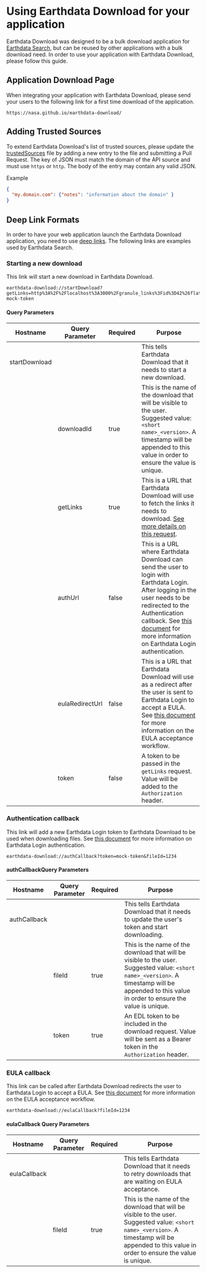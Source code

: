# Using Earthdata Download for your application

Earthdata Download was designed to be a bulk download application for [Earthdata Search](https://search.earthdata.nasa.gov), but can be reused by other applications with a bulk download need. In order to use your application with Earthdata Download, please follow this guide.

## Application Download Page

When integrating your application with Earthdata Download, please send your users to the following link for a first time download of the application.

    https://nasa.github.io/earthdata-download/

## Adding Trusted Sources

To extend Earthdata Download's list of trusted sources, please update the [trustedSources](../src/main/trustedSources.json) file by adding a new entry to the file and submitting a Pull Request. The key of JSON must match the domain of the API source and must use `https` or `http`. The body of the entry may contain any valid JSON.

Example

```json
{
  "my.domain.com": {"notes": "information about the domain" }
}
```

## Deep Link Formats

In order to have your web application launch the Earthdata Download application, you need to use [deep links](https://www.electronjs.org/docs/latest/tutorial/launch-app-from-url-in-another-app). The following links are examples used by Earthdata Search.

### Starting a new download

This link will start a new download in Earthdata Download.

```text
earthdata-download://startDownload?getLinks=http%3A%2F%2Flocalhost%3A3000%2Fgranule_links%3Fid%3D42%26flattenLinks%3Dtrue%26linkTypes%3Ddata&downloadId=shortName_versionId&token=Bearer mock-token
```

#### Query Parameters

| Hostname | Query Parameter | Required | Purpose |
| --- | --- | --- | --- |
| startDownload | | | This tells Earthdata Download that it needs to start a new download. |
| | downloadId | true | This is the name of the download that will be visible to the user. Suggested value: `<short name>_<version>`. A timestamp will be appended to this value in order to ensure the value is unique. |
| | getLinks | true | This is a URL that Earthdata Download will use to fetch the links it needs to download. [See more details on this request](GET_LINKS.md). |
| | authUrl | false | This is a URL where Earthdata Download can send the user to login with Earthdata Login. After logging in the user needs to be redirected to the Authentication callback. See [this document](EDL_AUTH.md) for more information on Earthdata Login authentication. |
| | eulaRedirectUrl | false | This is a URL that Earthdata Download will use as a redirect after the user is sent to Earthdata Login to accept a EULA. See [this document](EULA_CALLBACK.md) for more information on the EULA acceptance workflow. |
| | token | false | A token to be passed in the `getLinks` request. Value will be added to the `Authorization` header. |

### Authentication callback

This link will add a new Earthdata Login token to Earthdata Download to be used when downloading files. See [this document](EDL_AUTH.md) for more information on Earthdata Login authentication.

```text
earthdata-download://authCallback?token=mock-token&fileId=1234
```

#### authCallbackQuery Parameters

| Hostname | Query Parameter | Required | Purpose |
| --- | --- | --- | --- |
| authCallback | | | This tells Earthdata Download that it needs to update the user's token and start downloading. |
| | fileId | true | This is the name of the download that will be visible to the user. Suggested value: `<short name>_<version>`. A timestamp will be appended to this value in order to ensure the value is unique. |
| | token | true | An EDL token to be included in the download request. Value will be sent as a Bearer token in the `Authorization` header. |

### EULA callback

This link can be called after Earthdata Download redirects the user to Earthdata Login to accept a EULA. See [this document](EULA_CALLBACK.md) for more information on the EULA acceptance workflow.

```text
earthdata-download://eulaCallback?fileId=1234
```

#### eulaCallback Query Parameters

| Hostname | Query Parameter | Required | Purpose |
| --- | --- | --- | --- |
| eulaCallback | | | This tells Earthdata Download that it needs to retry downloads that are waiting on EULA acceptance. |
| | fileId | true | This is the name of the download that will be visible to the user. Suggested value: `<short name>_<version>`. A timestamp will be appended to this value in order to ensure the value is unique. |
